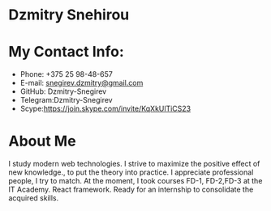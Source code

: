 # Dzmitry Snehirou

# My Contact Info:
- Phone: +375 25 98-48-657
- E-mail: snegirev.dzmitry@gmail.com
- GitHub: Dzmitry-Snegirev
- Telegram:Dzmitry-Snegirev
- Scype:https://join.skype.com/invite/KqXkUlTiCS23

# About Me
I study modern web technologies. I strive to maximize the positive effect of new knowledge., to put the theory into practice. I appreciate professional people, I try to match. At the moment, I took courses FD-1, FD-2,FD-3 at the IT Academy. React framework. Ready for an internship to consolidate the acquired skills.